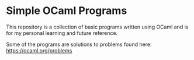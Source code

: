 # Simple OCaml Programs

This repository is a collection of basic programs written using OCaml and is for my personal learning and future reference.

Some of the programs are solutions to problems found here: https://ocaml.org/problems